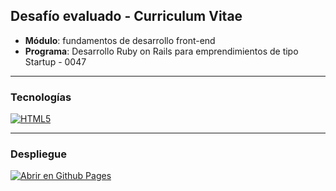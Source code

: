 ## Desafío evaluado - Curriculum Vitae

- **Módulo**: fundamentos de desarrollo front-end 
- **Programa**: Desarrollo Ruby on Rails para emprendimientos de tipo Startup - 0047

---

### Tecnologías

[![HTML5](https://img.shields.io/badge/html5-%23E34F26.svg?style=for-the-badge&logo=html5&logoColor=white)](https://html.spec.whatwg.org/multipage/)

---

### Despliegue 


[![Abrir en Github Pages](https://img.shields.io/badge/-GitHub%20Pages-%23000?style=for-the-badge&logo=github&logoColor=ffffff)](https://mach-911.github.io/fullstack-ror/desafios/evaluados/curriculum-vitae/index.html)
